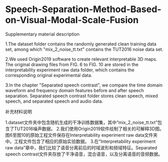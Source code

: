 # Speech-Separation-Method-Based-on-Visual-Modal-Scale-Fusion
Supplementary material description

1.The dataset folder contains the randomly generated clean training data set, among which "mix_2_noise_tt.txt" contains the TUT2016 noise data set.

2.We used Origin2019 software to create relevant interpretable 3D maps. The original drawing files from FIG. 6 to FIG. 10 are stored in the interpretability experiment raw data folder, which contains the corresponding original experimental data.

3.In the chapter "Separated speech contrast", we compare the time domain waveform and frequency domain features before and after speech separation. Separated speech contrast folder stores clean speech, mixed speech, and separated speech and audio data.

补充材料说明

1.dataset文件夹中包含随机生成的干净训练数据集，其中“mix_2_noise_tt.txt”包含了TUT2016噪声数据。
2.我们使用Origin2019软件绘制了相关的可解释3D图。图6至图10的原始工程文件保存在Interpretability experiment raw data文件夹中。工程文件包含了相应的原始实验数据。
3.在“Interpretability experiment raw data”章中，我们比较了语音分离前后的时域波形和频域特征。Separated speech contrast文件夹存放了干净语音，混合语音，以及分离语音的音频数据。
